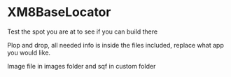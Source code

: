 # XM8BaseLocator
Test the spot you are at to see if you can build there


Plop and drop, all needed info is inside the files included, replace what app you would like.

Image file in images folder and sqf in custom folder
